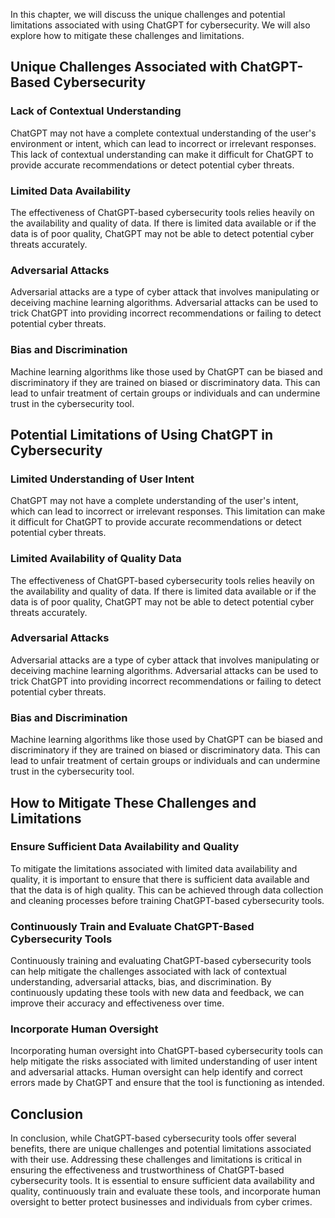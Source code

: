 
In this chapter, we will discuss the unique challenges and potential limitations associated with using ChatGPT for cybersecurity. We will also explore how to mitigate these challenges and limitations.

Unique Challenges Associated with ChatGPT-Based Cybersecurity
-------------------------------------------------------------

### Lack of Contextual Understanding

ChatGPT may not have a complete contextual understanding of the user's environment or intent, which can lead to incorrect or irrelevant responses. This lack of contextual understanding can make it difficult for ChatGPT to provide accurate recommendations or detect potential cyber threats.

### Limited Data Availability

The effectiveness of ChatGPT-based cybersecurity tools relies heavily on the availability and quality of data. If there is limited data available or if the data is of poor quality, ChatGPT may not be able to detect potential cyber threats accurately.

### Adversarial Attacks

Adversarial attacks are a type of cyber attack that involves manipulating or deceiving machine learning algorithms. Adversarial attacks can be used to trick ChatGPT into providing incorrect recommendations or failing to detect potential cyber threats.

### Bias and Discrimination

Machine learning algorithms like those used by ChatGPT can be biased and discriminatory if they are trained on biased or discriminatory data. This can lead to unfair treatment of certain groups or individuals and can undermine trust in the cybersecurity tool.

Potential Limitations of Using ChatGPT in Cybersecurity
-------------------------------------------------------

### Limited Understanding of User Intent

ChatGPT may not have a complete understanding of the user's intent, which can lead to incorrect or irrelevant responses. This limitation can make it difficult for ChatGPT to provide accurate recommendations or detect potential cyber threats.

### Limited Availability of Quality Data

The effectiveness of ChatGPT-based cybersecurity tools relies heavily on the availability and quality of data. If there is limited data available or if the data is of poor quality, ChatGPT may not be able to detect potential cyber threats accurately.

### Adversarial Attacks

Adversarial attacks are a type of cyber attack that involves manipulating or deceiving machine learning algorithms. Adversarial attacks can be used to trick ChatGPT into providing incorrect recommendations or failing to detect potential cyber threats.

### Bias and Discrimination

Machine learning algorithms like those used by ChatGPT can be biased and discriminatory if they are trained on biased or discriminatory data. This can lead to unfair treatment of certain groups or individuals and can undermine trust in the cybersecurity tool.

How to Mitigate These Challenges and Limitations
------------------------------------------------

### Ensure Sufficient Data Availability and Quality

To mitigate the limitations associated with limited data availability and quality, it is important to ensure that there is sufficient data available and that the data is of high quality. This can be achieved through data collection and cleaning processes before training ChatGPT-based cybersecurity tools.

### Continuously Train and Evaluate ChatGPT-Based Cybersecurity Tools

Continuously training and evaluating ChatGPT-based cybersecurity tools can help mitigate the challenges associated with lack of contextual understanding, adversarial attacks, bias, and discrimination. By continuously updating these tools with new data and feedback, we can improve their accuracy and effectiveness over time.

### Incorporate Human Oversight

Incorporating human oversight into ChatGPT-based cybersecurity tools can help mitigate the risks associated with limited understanding of user intent and adversarial attacks. Human oversight can help identify and correct errors made by ChatGPT and ensure that the tool is functioning as intended.

Conclusion
----------

In conclusion, while ChatGPT-based cybersecurity tools offer several benefits, there are unique challenges and potential limitations associated with their use. Addressing these challenges and limitations is critical in ensuring the effectiveness and trustworthiness of ChatGPT-based cybersecurity tools. It is essential to ensure sufficient data availability and quality, continuously train and evaluate these tools, and incorporate human oversight to better protect businesses and individuals from cyber crimes.

